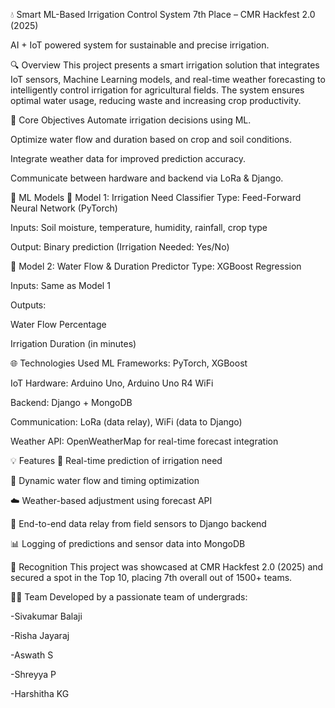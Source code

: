 💧 Smart ML-Based Irrigation Control System
7th Place – CMR Hackfest 2.0 (2025)

AI + IoT powered system for sustainable and precise irrigation.

🔍 Overview
This project presents a smart irrigation solution that integrates IoT sensors, Machine Learning models, and real-time weather forecasting to intelligently control irrigation for agricultural fields. 
The system ensures optimal water usage, reducing waste and increasing crop productivity.

🧠 Core Objectives
Automate irrigation decisions using ML.

Optimize water flow and duration based on crop and soil conditions.

Integrate weather data for improved prediction accuracy.

Communicate between hardware and backend via LoRa & Django.

🔬 ML Models
📌 Model 1: Irrigation Need Classifier
Type: Feed-Forward Neural Network (PyTorch)

Inputs: Soil moisture, temperature, humidity, rainfall, crop type

Output: Binary prediction (Irrigation Needed: Yes/No)

📌 Model 2: Water Flow & Duration Predictor
Type: XGBoost Regression

Inputs: Same as Model 1

Outputs:

Water Flow Percentage

Irrigation Duration (in minutes)

🌐 Technologies Used
ML Frameworks: PyTorch, XGBoost

IoT Hardware: Arduino Uno, Arduino Uno R4 WiFi

Backend: Django + MongoDB

Communication: LoRa (data relay), WiFi (data to Django)

Weather API: OpenWeatherMap for real-time forecast integration

💡 Features
🌿 Real-time prediction of irrigation need

🚿 Dynamic water flow and timing optimization

☁️ Weather-based adjustment using forecast API

📡 End-to-end data relay from field sensors to Django backend

📊 Logging of predictions and sensor data into MongoDB

🏅 Recognition
This project was showcased at CMR Hackfest 2.0 (2025) and secured a spot in the Top 10, placing 7th overall out of 1500+ teams.

👨‍💻 Team
Developed by a passionate team of undergrads:

-Sivakumar Balaji

-Risha Jayaraj

-Aswath S

-Shreyya P

-Harshitha KG

